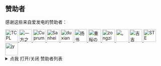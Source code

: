 ﻿## 赞助者

感谢这些来自爱发电的赞助者：

<!-- AFDIAN-ACTION:START -->

<a href="https://afdian.net/u/9c41114054bb11ecb64652540025c377">
    <img src="https://pic1.afdiancdn.com/default/avatar/avatar-blue.png?imageView2/1/w/120/h/120" width="40" height="40" alt="TCPL" title="TCPL"/>
</a>
<a href="https://afdian.net/u/857a9578cfa011ee9ab952540025c377">
    <img src="https://pic1.afdiancdn.com/user/user_upload_osl/5226b70f5df98a85bbe562c9b4a9fb41_w132_h132_s6.jpeg?imageView2/1/w/120/h/120" width="40" height="40" alt="一方之斌" title="一方之斌"/>
</a>
<a href="https://afdian.net/u/56c28c30177311eea88952540025c377">
    <img src="https://pic1.afdiancdn.com/user/56c28c30177311eea88952540025c377/avatar/19665f8debfce4d7f1bd497b53e87910_w537_h541_s154.jpeg?imageView2/1/w/120/h/120" width="40" height="40" alt="Cuprum" title="Cuprum"/>
</a>
<a href="https://afdian.net/u/8c1a0d36dbb711eaa51352540025c377">
    <img src="https://pic1.afdiancdn.com/user/8c1a0d36dbb711eaa51352540025c377/avatar/dd221cf764056f0913149be84d016bda_w392_h392_s85.jpeg?imageView2/1/w/120/h/120" width="40" height="40" alt="Sanhei" title="Sanhei"/>
</a>
<a href="https://afdian.net/u/8a459ef2b44f11ee933952540025c377">
    <img src="https://pic1.afdiancdn.com/user/8a459ef2b44f11ee933952540025c377/avatar/ddb2d9ebf3101a2bff2dea5e7ab8a645_w468_h468_s52.jpeg?imageView2/1/w/120/h/120" width="40" height="40" alt="duxian" title="duxian"/>
</a>
<a href="https://afdian.net/u/d5237342c27711ed894352540025c377">
    <img src="https://pic1.afdiancdn.com/user/user_upload_osl/1ff0df0ace727bf5630c7c10de3987e6_w132_h132_s6.jpeg?imageView2/1/w/120/h/120" width="40" height="40" alt="扬书" title="扬书"/>
</a>
<a href="https://afdian.net/u/3dc2a5586a9611eb958b52540025c377">
    <img src="https://pic1.afdiancdn.com/user/3dc2a5586a9611eb958b52540025c377/avatar/aa82c6baf2e2565d145579e074073763_w1381_h1432_s1751.png?imageView2/1/w/120/h/120" width="40" height="40" alt="重桜の容容" title="重桜の容容"/>
</a>
<a href="https://afdian.net/u/3fe1854eb44d11ee8f9f52540025c377">
    <img src="https://pic1.afdiancdn.com/user/user_upload_osl/b303ddce52a0e447004137b46be40583_w132_h132_s5.jpeg?imageView2/1/w/120/h/120" width="40" height="40" alt="zongzidesu" title="zongzidesu"/>
</a>
<a href="https://afdian.net/u/1604865eaef811ee82bf5254001e7c00">
    <img src="https://pic1.afdiancdn.com/user/user_upload_osl/f9e61ac96c5dbfa8b4684ea4eda88529_w132_h132_s5.jpeg?imageView2/1/w/120/h/120" width="40" height="40" alt="。" title="。"/>
</a>
<a href="https://afdian.net/u/c84ff482d50711ec923852540025c377">
    <img src="https://pic1.afdiancdn.com/default/avatar/avatar-yellow.png?imageView2/1/w/120/h/120" width="40" height="40" alt="吉吉" title="吉吉"/>
</a>
<a href="https://afdian.net/u/bce9e94669db11ec9ffe52540025c377">
    <img src="https://pic1.afdiancdn.com/user/bce9e94669db11ec9ffe52540025c377/avatar/fce792492f88552570ae3f8a928b5dfa_w500_h500_s3.png?imageView2/1/w/120/h/120" width="40" height="40" alt="STE Network - STE87" title="STE Network - STE87"/>
</a>
<a href="https://afdian.net/u/36d17242ce9f11ecb76a52540025c377">
    <img src="https://pic1.afdiancdn.com/default/avatar/avatar-orange.png?imageView2/1/w/120/h/120" width="40" height="40" alt="jy" title="jy"/>
</a>
<!-- 注意: 尽量将标签前靠,否则经测试可能被 GitHub 解析为代码块 -->

<details>
  <summary>点我 打开/关闭 赞助者列表</summary>

<a href="https://afdian.net/u/9c41114054bb11ecb64652540025c377">
TCPL
</a>
<span>( 1 次赞助, 共 ￥10 ) 留言: </span><br>
<a href="https://afdian.net/u/857a9578cfa011ee9ab952540025c377">
一方之斌
</a>
<span>( 1 次赞助, 共 ￥30 ) 留言: 捎给 TA 的话</span><br>
<a href="https://afdian.net/u/56c28c30177311eea88952540025c377">
Cuprum
</a>
<span>( 1 次赞助, 共 ￥5 ) 留言: </span><br>
<a href="https://afdian.net/u/8c1a0d36dbb711eaa51352540025c377">
Sanhei
</a>
<span>( 1 次赞助, 共 ￥60 ) 留言: </span><br>
<a href="https://afdian.net/u/8a459ef2b44f11ee933952540025c377">
duxian
</a>
<span>( 2 次赞助, 共 ￥40 ) 留言: 什么时候hime能整...</span><br>
<a href="https://afdian.net/u/d5237342c27711ed894352540025c377">
扬书
</a>
<span>( 1 次赞助, 共 ￥20 ) 留言: </span><br>
<a href="https://afdian.net/u/3dc2a5586a9611eb958b52540025c377">
重桜の容容
</a>
<span>( 1 次赞助, 共 ￥10 ) 留言: 我不是wmc，不要踢...</span><br>
<a href="https://afdian.net/u/3fe1854eb44d11ee8f9f52540025c377">
zongzidesu
</a>
<span>( 1 次赞助, 共 ￥50 ) 留言: 兄弟，我爱你</span><br>
<a href="https://afdian.net/u/1604865eaef811ee82bf5254001e7c00">
。
</a>
<span>( 1 次赞助, 共 ￥39 ) 留言: </span><br>
<a href="https://afdian.net/u/c84ff482d50711ec923852540025c377">
吉吉
</a>
<span>( 1 次赞助, 共 ￥60 ) 留言: 祝rin服越来越好捏</span><br>
<a href="https://afdian.net/u/bce9e94669db11ec9ffe52540025c377">
STE Network - STE87
</a>
<span>( 1 次赞助, 共 ￥20 ) 留言: </span><br>
<a href="https://afdian.net/u/36d17242ce9f11ecb76a52540025c377">
jy
</a>
<span>( 3 次赞助, 共 ￥40 ) 留言: </span><br>

</details>
<!-- 注意: 尽量将标签前靠,否则经测试可能被 GitHub 解析为代码块 -->
<!-- AFDIAN-ACTION:END -->

